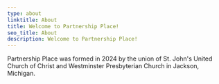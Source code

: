 ```yaml
---
type: about
linktitle: About
title: Welcome to Partnership Place!
seo_title: About
description: Welcome to Partnership Place!
---
```


Partnership Place was formed in 2024 by the union of St. John's United Church of Christ and Westminster Presbyterian Church in Jackson, Michigan.